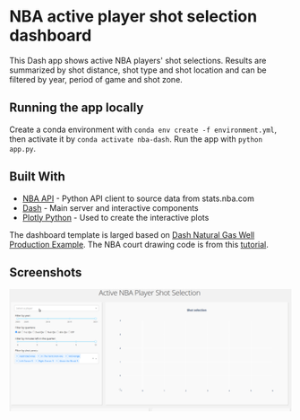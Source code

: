 # NBA active player shot selection dashboard

This Dash app shows active NBA players' shot selections. Results are summarized by shot distance, shot type and shot location and can be filtered by year, period of game and shot zone.

## Running the app locally

Create a conda environment with `conda env create -f environment.yml`, then activate it by `conda activate nba-dash`. Run the app with `python app.py`.

## Built With

- [NBA API](https://github.com/swar/nba_api) - Python API client to source data from stats.nba.com
- [Dash](https://dash.plot.ly/) - Main server and interactive components
- [Plotly Python](https://plot.ly/python/) - Used to create the interactive plots

The dashboard template is larged based on [Dash Natural Gas Well Production Example](https://github.com/plotly/dash-sample-apps/tree/master/apps/dash-oil-and-ga). The NBA court drawing code is from this [tutorial](https://towardsdatascience.com/interactive-basketball-data-visualizations-with-plotly-8c6916aaa59e).

## Screenshots

![animated1](screenshots/animated1.gif)